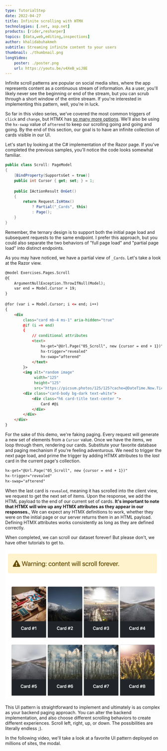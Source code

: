 ```yaml
---
type: TutorialStep
date: 2022-04-27
title: Infinite scrolling with HTMX
technologies: [.net, asp.net]
products: [rider,resharper]
topics: [data,web,editing,inspections]
author: khalidabuhakmeh
subtitle: Streaming infinite content to your users
thumbnail: ./thumbnail.png
longVideo:
    poster: ./poster.png
    url: https://youtu.be/v4XeB_wiJ8E
---
```


Infinite scroll patterns are popular on social media sites, where the app represents content as a continuous stream of information. As a user, you'll likely never see the beginning or end of the stream, but you can scrub through a short window of the entire stream. If you're interested in implementing this pattern, well, you're in luck. 

So far in this video series, we've covered the most common triggers of `click` and `change`, but HTMX has [so many more options](https://htmx.org/attributes/hx-trigger/). We'll also be using the `hx-swap` value of `afterend` to keep our scrolling going and going and going. By the end of this section, our goal is to have an infinite collection of cards visible in our UI.

Let's start by looking at the C# implementation of the Razor page. If you've completed the previous samples, you'll notice the code looks somewhat familiar.

```csharp
public class Scroll: PageModel
{
    [BindProperty(SupportsGet = true)] 
    public int Cursor { get; set; } = 1;
    
    public IActionResult OnGet()
    {
        return Request.IsHtmx()
            ? Partial("_Cards", this)
            : Page();
    }
}
```

Remember, the ternary design is to support both the initial page load and subsequent requests to the same endpoint. I prefer this approach, but you could also separate the two behaviors of "full page load" and "partial page load" into distinct endpoints. 

As you may have noticed, we have a partial view of `_Cards`. Let's take a look at the Razor view.

```html
@model Exercises.Pages.Scroll
@{
    ArgumentNullException.ThrowIfNull(Model);
    var end = Model.Cursor + 19;
}

@for (var i = Model.Cursor; i <= end; i++)
{
    <div
        class="card mb-4 ms-1" aria-hidden="true"
        @if (i == end)
        {
            // conditional attributes
            <text>
                hx-get="@Url.Page("05_Scroll", new {cursor = end + 1})"
                hx-trigger="revealed"
                hx-swap="afterend"
            </text>
        }>
        <img alt="random image" 
             width="125"
             height="125"
             src="https://picsum.photos/125/125?cache=@DateTime.Now.Ticks" class="card-img-top"/>
        <div class="card-body bg-dark text-white">
            <div class="h6 card-title text-center ">
                Card #@i
            </div>
        </div>
    </div>
}
```

For the sake of this demo, we're faking paging. Every request will generate a new set of elements from a `Cursor` value. Once we have the items, we loop through them, rendering our cards. Substitute your favorite database and paging mechanism if you're feeling adventurous. We need to trigger the next page load, and prime the trigger by adding HTMX attributes to the *last* card in the current page's collection.

```html
hx-get="@Url.Page("05_Scroll", new {cursor = end + 1})"
hx-trigger="revealed"
hx-swap="afterend"
```

When the last card is `revealed`, meaning it has scrolled into the client view, we request to get the next set of items. Upon the response, we add the HTML payload to the end of our current set of cards. **It's important to note that HTMX will wire up any HTMX attributes as they appear in our responses.**, We can expect any HTMX definitions to work, whether they were on the initial page or our server returns them in an HTML payload. Defining HTMX attributes works consistently as long as they are defined correctly.

When completed, we can scroll our dataset forever! But please don't, we have other tutorials to get to.

![Scrolling forever](img.png)

This UI pattern is straightforward to implement and ultimately is as complex as your backend paging approach. You can alter the backend implementation, and also choose different scrolling behaviors to create different experiences. Scroll left, right, up, or down. The possibilities are literally endless ;).

In the following video, we'll take a look at a favorite UI pattern deployed on millions of sites, the modal.